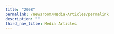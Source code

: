 ```yaml
---
title: "2008"
permalink: /newsroom/Media-Articles/permalink
description: ""
third_nav_title: Media Articles
---
```

